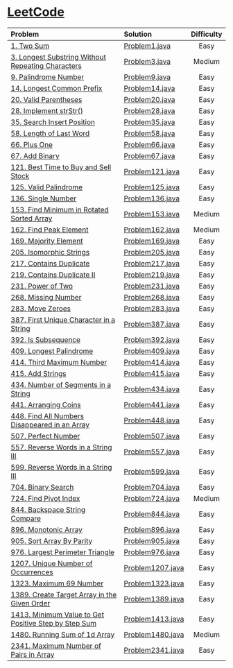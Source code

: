 # [LeetCode](https://leetcode.com)

| Problem                                                                                                                              | Solution                                          | Difficulty |
|:-------------------------------------------------------------------------------------------------------------------------------------|:--------------------------------------------------|:----------:|
| [1. Two Sum](https://leetcode.com/problems/two-sum)                                                                                  | [Problem1.java](src/problems/Problem1.java)       |    Easy    |
| [3. Longest Substring Without Repeating Characters](https://leetcode.com/problems/longest-substring-without-repeating-characters)    | [Problem3.java](src/problems/Problem3.java)       |   Medium   |
| [9. Palindrome Number](https://leetcode.com/problems/palindrome-number)                                                              | [Problem9.java](src/problems/Problem9.java)       |    Easy    |
| [14. Longest Common Prefix](https://leetcode.com/problems/longest-common-prefix)                                                     | [Problem14.java](src/problems/Problem14.java)     |    Easy    |
| [20. Valid Parentheses](https://leetcode.com/problems/valid-parentheses)                                                             | [Problem20.java](src/problems/Problem20.java)     |    Easy    |
| [28. Implement strStr()](https://leetcode.com/problems/implement-strstr)                                                             | [Problem28.java](src/problems/Problem28.java)     |    Easy    |
| [35. Search Insert Position](https://leetcode.com/problems/search-insert-position)                                                   | [Problem35.java](src/problems/Problem35.java)     |    Easy    |
| [58. Length of Last Word](https://leetcode.com/problems/length-of-last-word)                                                         | [Problem58.java](src/problems/Problem58.java)     |    Easy    |
| [66. Plus One](https://leetcode.com/problems/plus-one)                                                                               | [Problem66.java](src/problems/Problem66.java)     |    Easy    |
| [67. Add Binary](https://leetcode.com/problems/add-binary)                                                                           | [Problem67.java](src/problems/Problem67.java)     |    Easy    |
| [121. Best Time to Buy and Sell Stock](https://leetcode.com/problems/best-time-to-buy-and-sell-stock)                                | [Problem121.java](src/problems/Problem121.java)   |    Easy    |
| [125. Valid Palindrome](https://leetcode.com/problems/valid-palindrome)                                                              | [Problem125.java](src/problems/Problem125.java)   |    Easy    |
| [136. Single Number](https://leetcode.com/problems/single-number)                                                                    | [Problem136.java](src/problems/Problem136.java)   |    Easy    |
| [153. Find Minimum in Rotated Sorted Array](https://leetcode.com/problems/find-minimum-in-rotated-sorted-array)                      | [Problem153.java](src/problems/Problem153.java)   |   Medium   |
| [162. Find Peak Element](https://leetcode.com/problems/find-peak-element)                                                            | [Problem162.java](src/problems/Problem162.java)   |   Medium   |
| [169. Majority Element](https://leetcode.com/problems/majority-element)                                                              | [Problem169.java](src/problems/Problem169.java)   |    Easy    |
| [205. Isomorphic Strings](https://leetcode.com/problems/isomorphic-strings)                                                          | [Problem205.java](src/problems/Problem205.java)   |    Easy    |
| [217. Contains Duplicate](https://leetcode.com/problems/contains-duplicate)                                                          | [Problem217.java](src/problems/Problem217.java)   |    Easy    |
| [219. Contains Duplicate II](https://leetcode.com/problems/contains-duplicate-ii)                                                    | [Problem219.java](src/problems/Problem219.java)   |    Easy    |
| [231. Power of Two](https://leetcode.com/problems/power-of-two)                                                                      | [Problem231.java](src/problems/Problem231.java)   |    Easy    |
| [268. Missing Number](https://leetcode.com/problems/missing-number)                                                                  | [Problem268.java](src/problems/Problem268.java)   |    Easy    |
| [283. Move Zeroes](https://leetcode.com/problems/move-zeroes)                                                                        | [Problem283.java](src/problems/Problem283.java)   |    Easy    |
| [387. First Unique Character in a String](https://leetcode.com/problems/first-unique-character-in-a-string)                          | [Problem387.java](src/problems/Problem387.java)   |    Easy    |
| [392. Is Subsequence](https://leetcode.com/problems/is-subsequence)                                                                  | [Problem392.java](src/problems/Problem392.java)   |    Easy    |
| [409. Longest Palindrome](https://leetcode.com/problems/longest-palindrome)                                                          | [Problem409.java](src/problems/Problem409.java)   |    Easy    |
| [414. Third Maximum Number](https://leetcode.com/problems/third-maximum-number)                                                      | [Problem414.java](src/problems/Problem414.java)   |    Easy    |
| [415. Add Strings](https://leetcode.com/problems/add-strings)                                                                        | [Problem415.java](src/problems/Problem415.java)   |    Easy    |
| [434. Number of Segments in a String](https://leetcode.com/problems/number-of-segments-in-a-string)                                  | [Problem434.java](src/problems/Problem434.java)   |    Easy    |
| [441. Arranging Coins](https://leetcode.com/problems/arranging-coins)                                                                | [Problem441.java](src/problems/Problem441.java)   |    Easy    |
| [448. Find All Numbers Disappeared in an Array](https://leetcode.com/problems/find-all-numbers-disappeared-in-an-array)              | [Problem448.java](src/problems/Problem448.java)   |    Easy    |
| [507. Perfect Number](https://leetcode.com/problems/perfect-number)                                                                  | [Problem507.java](src/problems/Problem507.java)   |    Easy    |
| [557. Reverse Words in a String III](https://leetcode.com/problems/reverse-words-in-a-string-iii)                                    | [Problem557.java](src/problems/Problem557.java)   |    Easy    |
| [599. Reverse Words in a String III](https://leetcode.com/problems/minimum-index-sum-of-two-lists)                                   | [Problem599.java](src/problems/Problem599.java)   |    Easy    |
| [704. Binary Search](https://leetcode.com/problems/binary-search)                                                                    | [Problem704.java](src/problems/Problem704.java)   |    Easy    |
| [724. Find Pivot Index](https://leetcode.com/problems/find-pivot-index)                                                              | [Problem724.java](src/problems/Problem724.java)   |   Medium   |
| [844. Backspace String Compare](https://leetcode.com/problems/backspace-string-compare)                                              | [Problem844.java](src/problems/Problem844.java)   |    Easy    |
| [896. Monotonic Array](https://leetcode.com/problems/monotonic-array)                                                                | [Problem896.java](src/problems/Problem896.java)   |    Easy    |
| [905. Sort Array By Parity](https://leetcode.com/problems/sort-array-by-parity)                                                      | [Problem905.java](src/problems/Problem905.java)   |    Easy    |
| [976. Largest Perimeter Triangle](https://leetcode.com/problems/largest-perimeter-triangle/)                                         | [Problem976.java](src/problems/Problem976.java)   |    Easy    |
| [1207. Unique Number of Occurrences](https://leetcode.com/problems/unique-number-of-occurrences)                                     | [Problem1207.java](src/problems/Problem1207.java) |    Easy    |
| [1323. Maximum 69 Number](https://leetcode.com/problems/maximum-69-number)                                                           | [Problem1323.java](src/problems/Problem1323.java) |    Easy    |
| [1389. Create Target Array in the Given Order](https://leetcode.com/problems/create-target-array-in-the-given-order)                 | [Problem1389.java](src/problems/Problem1389.java) |    Easy    |
| [1413. Minimum Value to Get Positive Step by Step Sum](https://leetcode.com/problems/minimum-value-to-get-positive-step-by-step-sum) | [Problem1413.java](src/problems/Problem1413.java) |    Easy    |
| [1480. Running Sum of 1d Array](https://leetcode.com/problems/running-sum-of-1d-arra)                                                | [Problem1480.java](src/problems/Problem1480.java) |   Medium   |
| [2341. Maximum Number of Pairs in Array](https://leetcode.com/problems/maximum-number-of-pairs-in-array)                             | [Problem2341.java](src/problems/Problem2341.java) |    Easy    |
